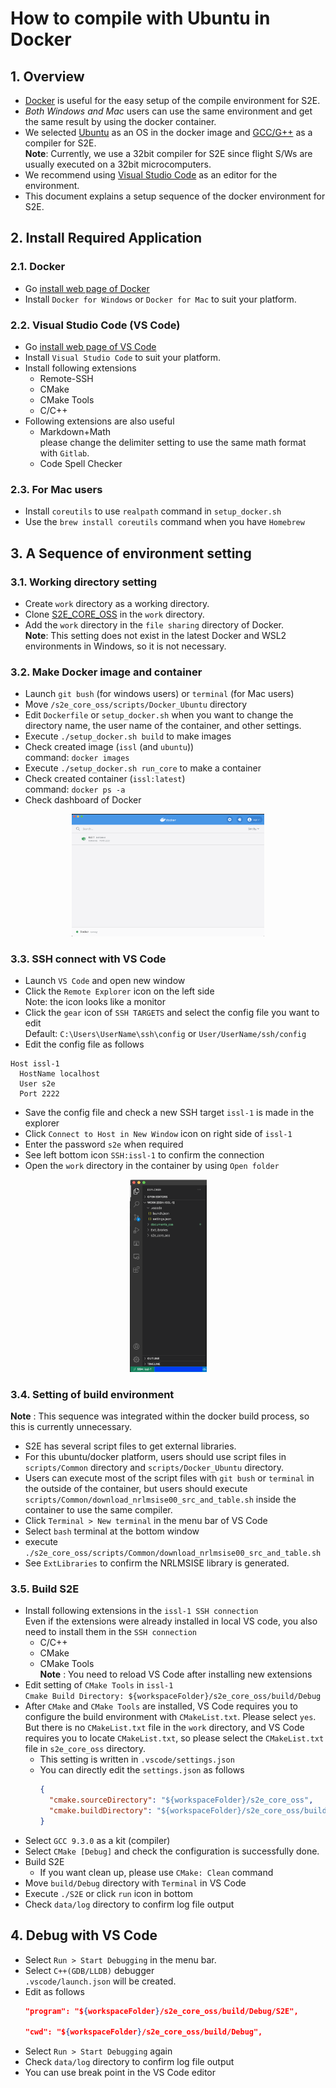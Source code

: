 # How to compile with Ubuntu in Docker 

## 1.  Overview
- [Docker](https://www.docker.com/) is useful for the easy setup of the compile environment for S2E.
- *Both Windows and Mac* users can use the same environment and get the same result by using the docker container.
- We selected [Ubuntu](https://ubuntu.com/) as an OS in the docker image and [GCC/G++](https://gcc.gnu.org/) as a compiler for S2E.  
  **Note**: Currently, we use a 32bit compiler for S2E since flight S/Ws are usually executed on a 32bit microcomputers. 
- We recommend using [Visual Studio Code](https://code.visualstudio.com/) as an editor for the environment.
- This document explains a setup sequence of the docker environment for S2E.

## 2.  Install Required Application
### 2.1. Docker
- Go [install web page of Docker](https://docs.docker.com/get-docker/)
- Install `Docker for Windows` or `Docker for Mac` to suit your platform.

### 2.2. Visual Studio Code (VS Code)
- Go [install web page of VS Code](https://code.visualstudio.com/)
- Install `Visual Studio Code` to suit your platform.
- Install following extensions
  - Remote-SSH
  - CMake
  - CMake Tools
  - C/C++
- Following extensions are also useful
  - Markdown+Math   
    please change the delimiter setting to use the same math format with `Gitlab`.
  - Code Spell Checker

### 2.3. **For Mac users**
- Install `coreutils` to use `realpath` command in `setup_docker.sh`
- Use the `brew install coreutils` command when you have `Homebrew`  

## 3. A Sequence of environment setting
### 3.1. Working directory setting
- Create `work` directory as a working directory.
- Clone [S2E_CORE_OSS](https://gitlab.com/ut_issl/s2e/s2e_core_oss) in the `work` directory.
- Add the `work` directory in the `file sharing` directory of Docker.  
  **Note**: This setting does not exist in the latest Docker and WSL2 environments in Windows, so it is not necessary.

### 3.2. Make Docker image and container
- Launch `git bush` (for windows users) or `terminal` (for Mac users)
- Move `/s2e_core_oss/scripts/Docker_Ubuntu` directory
- Edit `Dockerfile` or `setup_docker.sh` when you want to change the directory name, the user name of the container, and other settings.
- Execute `./setup_docker.sh build` to make images
- Check created image (`issl` (and `ubuntu`))  
  command: `docker images`
- Execute `./setup_docker.sh run_core` to make a container
- Check created container (`issl:latest`)  
  command: `docker ps -a`
- Check dashboard of Docker 
<div align="center">
  <img src="./figs/Docker_container.png" alt="DockerContainer" style="zoom:30%;" />
</div>

### 3.3. SSH connect with VS Code
- Launch `VS Code` and open new window
- Click the `Remote Explorer` icon on the left side  
  Note: the icon looks like a monitor
- Click the `gear` icon of `SSH TARGETS` and select the config file you want to edit  
  Default: `C:\Users\UserName\ssh\config` or `User/UserName/ssh/config`
- Edit the config file as follows
``` 
Host issl-1
  HostName localhost
  User s2e
  Port 2222
```
- Save the config file and check a new SSH target `issl-1` is made in the explorer
- Click `Connect to Host in New Window` icon on right side of `issl-1`
- Enter the password `s2e` when required
- See left bottom icon `SSH:issl-1` to confirm the connection
- Open the `work` directory in the container by using `Open folder`
<div align="center">
  <img src="./figs/VSC_SSH_connect.png" alt="VSC_SSH_connect" style="zoom:30%;" />
</div>

### 3.4. Setting of build environment
**Note** : This sequence was integrated within the docker build process, so this is currently unnecessary.

- S2E has several script files to get external libraries.
- For this ubuntu/docker platform, users should use script files in `scripts/Common` directory and `scripts/Docker_Ubuntu` directory.
- Users can execute most of the script files with `git bush` or `terminal` in the outside of the container, but users should execute `scripts/Common/download_nrlmsise00_src_and_table.sh` inside the container to use the same compiler.
- Click `Terminal > New terminal` in the menu bar of VS Code
- Select `bash` terminal at the bottom window
- execute `./s2e_core_oss/scripts/Common/download_nrlmsise00_src_and_table.sh`
- See `ExtLibraries` to confirm the NRLMSISE library is generated.
 

### 3.5. Build S2E
- Install following extensions in the `issl-1 SSH connection`  
  Even if the extensions were already installed in local VS code, you also need to install them in the `SSH connection`
  - C/C++
  - CMake
  - CMake Tools  
**Note** : You need to reload VS Code after installing new extensions
- Edit setting of `CMake Tools` in `issl-1`  
  `Cmake Build Directory: ${workspaceFolder}/s2e_core_oss/build/Debug`
- After `CMake` and `CMake Tools` are installed, VS Code requires you to configure the build environment with `CMakeList.txt`. Please select `yes`. But there is no `CMakeList.txt` file in the `work` directory, and VS Code requires you to locate `CMakeList.txt`, so please select the `CMakeList.txt` file in `s2e_core_oss` directory.
  - This setting is written in `.vscode/settings.json`
  - You can directly edit the `settings.json` as follows
    ```json
    {
      "cmake.sourceDirectory": "${workspaceFolder}/s2e_core_oss",
      "cmake.buildDirectory": "${workspaceFolder}/s2e_core_oss/build/Debug"
    }
    ```
- Select `GCC 9.3.0` as a kit (compiler) 
- Select `CMake [Debug]` and check the configuration is successfully done.
- Build S2E
  - If you want clean up, please use `CMake: Clean` command
- Move `build/Debug` directory with `Terminal` in VS Code
- Execute `./S2E` or click `run` icon in bottom
- Check `data/log` directory to confirm log file output

## 4. Debug with VS Code
- Select `Run > Start Debugging` in the menu bar.
- Select `C++(GDB/LLDB)` debugger  
  `.vscode/launch.json` will be created.
- Edit as follows
  ```json
  "program": "${workspaceFolder}/s2e_core_oss/build/Debug/S2E",

  "cwd": "${workspaceFolder}/s2e_core_oss/build/Debug",
  ```
- Select `Run > Start Debugging` again
- Check `data/log` directory to confirm log file output
- You can use break point in the VS Code editor
